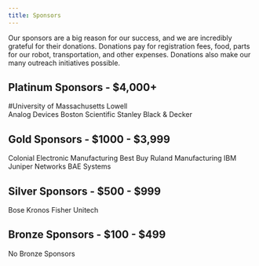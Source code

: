```yaml
---
title: Sponsors
---
```


Our sponsors are a big reason for our success, and we are incredibly grateful for their donations. Donations pay for registration fees, food, parts for our robot, transportation, and other expenses. Donations also make our many outreach initiatives possible.


## Platinum Sponsors - $4,000+
#University of Massachusetts Lowell  
Analog Devices
Boston Scientific
Stanley Black & Decker


## Gold Sponsors - $1000 - $3,999
Colonial Electronic Manufacturing
Best Buy
Ruland Manufacturing
IBM
Juniper Networks
BAE Systems

## Silver Sponsors - $500 - $999
Bose
Kronos
Fisher Unitech  

## Bronze Sponsors - $100 - $499
No Bronze Sponsors


